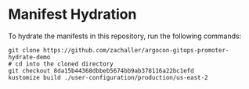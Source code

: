 # Manifest Hydration

To hydrate the manifests in this repository, run the following commands:

```shell
git clone https://github.com/zachaller/argocon-gitops-promoter-hydrate-demo
# cd into the cloned directory
git checkout 8da15b44368dbbeb5674bb9ab378116a22bc1efd
kustomize build ./user-configuration/production/us-east-2
```

